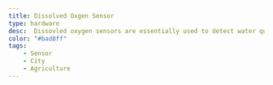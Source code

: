 ```yaml
---
title: Dissolved Oxgen Sensor
type: hardware
desc:  Dissovled oxygen sensors are essentially used to detect water quality by measuring the amount of dissoved oxygen
color: "#bad8ff"
tags:
    - Sensor
    - City
    - Agriculture
---
```

